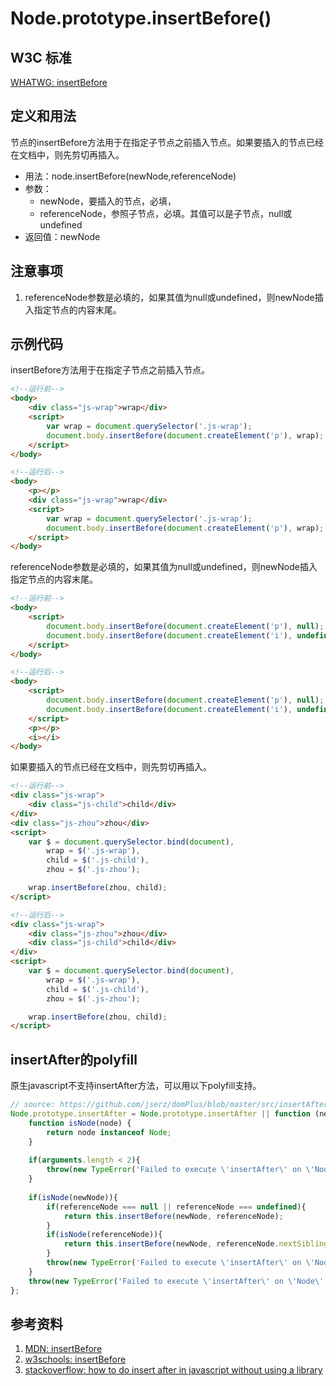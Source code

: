 # Node.prototype.insertBefore()

## W3C 标准
[WHATWG: insertBefore](https://dom.spec.whatwg.org/#dom-node-insertbefore)

## 定义和用法
节点的insertBefore方法用于在指定子节点之前插入节点。如果要插入的节点已经在文档中，则先剪切再插入。

- 用法：node.insertBefore(newNode,referenceNode)
- 参数：
    - newNode，要插入的节点，必填，
    - referenceNode，参照子节点，必填。其值可以是子节点，null或undefined
- 返回值：newNode

## 注意事项
1. referenceNode参数是必填的，如果其值为null或undefined，则newNode插入指定节点的内容末尾。


## 示例代码
insertBefore方法用于在指定子节点之前插入节点。
```html
<!--运行前-->
<body>
    <div class="js-wrap">wrap</div>
    <script>
        var wrap = document.querySelector('.js-wrap');
        document.body.insertBefore(document.createElement('p'), wrap);
    </script>
</body>

<!--运行后-->
<body>
    <p></p>
    <div class="js-wrap">wrap</div>
    <script>
        var wrap = document.querySelector('.js-wrap');
        document.body.insertBefore(document.createElement('p'), wrap);
    </script>
</body>
```
referenceNode参数是必填的，如果其值为null或undefined，则newNode插入指定节点的内容末尾。
```html
<!--运行前-->
<body>
    <script>
        document.body.insertBefore(document.createElement('p'), null);
        document.body.insertBefore(document.createElement('i'), undefined);
    </script>
</body>

<!--运行后-->
<body>
    <script>
        document.body.insertBefore(document.createElement('p'), null);
        document.body.insertBefore(document.createElement('i'), undefined);
    </script>
    <p></p>
    <i></i>
</body>
```
如果要插入的节点已经在文档中，则先剪切再插入。
```html
<!--运行前-->
<div class="js-wrap">
    <div class="js-child">child</div>
</div>
<div class="js-zhou">zhou</div>
<script>
    var $ = document.querySelector.bind(document),
        wrap = $('.js-wrap'),
        child = $('.js-child'),
        zhou = $('.js-zhou');

    wrap.insertBefore(zhou, child);
</script>

<!--运行后-->
<div class="js-wrap">
    <div class="js-zhou">zhou</div>
    <div class="js-child">child</div>
</div>
<script>
    var $ = document.querySelector.bind(document),
        wrap = $('.js-wrap'),
        child = $('.js-child'),
        zhou = $('.js-zhou');

    wrap.insertBefore(zhou, child);
</script>
```

## insertAfter的polyfill
原生javascript不支持insertAfter方法，可以用以下polyfill支持。
```javascript
// source: https://github.com/jserz/domPlus/blob/master/src/insertAfter()/insertAfter.js
Node.prototype.insertAfter = Node.prototype.insertAfter || function (newNode, referenceNode) {
    function isNode(node) {
        return node instanceof Node;
    }
    
    if(arguments.length < 2){
        throw(new TypeError('Failed to execute \'insertAfter\' on \'Node\': 2 arguments required, but only '+ arguments.length +' present.'));
    }
    
    if(isNode(newNode)){
        if(referenceNode === null || referenceNode === undefined){
            return this.insertBefore(newNode, referenceNode);
        }
        if(isNode(referenceNode)){
            return this.insertBefore(newNode, referenceNode.nextSibling);
        }
        throw(new TypeError('Failed to execute \'insertAfter\' on \'Node\': parameter 2 is not of type \'Node\'.'));
    }
    throw(new TypeError('Failed to execute \'insertAfter\' on \'Node\': parameter 1 is not of type \'Node\'.'));
};
```

## 参考资料
1. [MDN: insertBefore][1]
2. [w3schools: insertBefore][2]
3. [stackoverflow: how to do insert after in javascript without using a library][3]


[1]: https://developer.mozilla.org/en-US/docs/Web/API/Node/insertBefore
[2]: http://www.w3schools.com/jsref/met_node_insertbefore.asp
[3]: http://stackoverflow.com/questions/4793604/how-to-do-insert-after-in-javascript-without-using-a-library